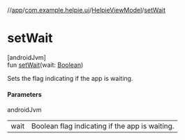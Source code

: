 //[app](../../../index.md)/[com.example.helpie.ui](../index.md)/[HelpieViewModel](index.md)/[setWait](set-wait.md)

# setWait

[androidJvm]\
fun [setWait](set-wait.md)(wait: [Boolean](https://kotlinlang.org/api/latest/jvm/stdlib/kotlin/-boolean/index.html))

Sets the flag indicating if the app is waiting.

#### Parameters

androidJvm

| | |
|---|---|
| wait | Boolean flag indicating if the app is waiting. |
